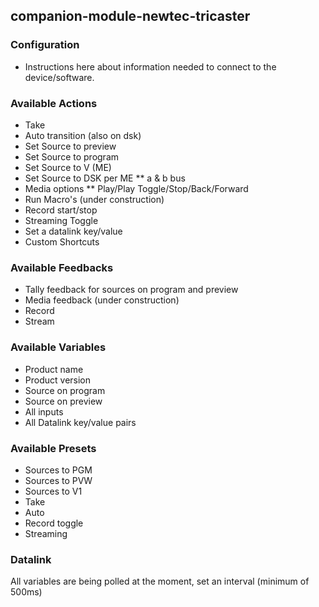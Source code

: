 ## companion-module-newtec-tricaster

### Configuration
* Instructions here about information needed to connect to the device/software.

### Available Actions
* Take
* Auto transition (also on dsk)
* Set Source to preview
* Set Source to program
* Set Source to V (ME)
* Set Source to DSK per ME
** a & b bus
* Media options
** Play/Play Toggle/Stop/Back/Forward
* Run Macro's (under construction)
* Record start/stop
* Streaming Toggle
* Set a datalink key/value
* Custom Shortcuts

### Available Feedbacks
* Tally feedback for sources on program and preview
* Media feedback (under construction)
* Record
* Stream

### Available Variables
* Product name
* Product version
* Source on program
* Source on preview
* All inputs
* All Datalink key/value pairs

### Available Presets
* Sources to PGM
* Sources to PVW
* Sources to V1
* Take
* Auto
* Record toggle
* Streaming

### Datalink
All variables are being polled at the moment, set an interval (minimum of 500ms)